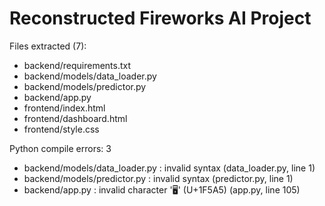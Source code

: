 # Reconstructed Fireworks AI Project

Files extracted (7):
- backend/requirements.txt
- backend/models/data_loader.py
- backend/models/predictor.py
- backend/app.py
- frontend/index.html
- frontend/dashboard.html
- frontend/style.css

Python compile errors: 3
- backend/models/data_loader.py : invalid syntax (data_loader.py, line 1)
- backend/models/predictor.py : invalid syntax (predictor.py, line 1)
- backend/app.py : invalid character '🖥' (U+1F5A5) (app.py, line 105)

